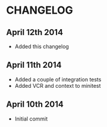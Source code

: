 # CHANGELOG

## April 12th 2014
* Added this changelog

## April 11th 2014
* Added a couple of integration tests
* Added VCR and context to minitest

## April 10th 2014
* Initial commit
